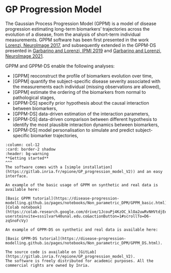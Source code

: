 # GP Progression Model

The Gaussian Process Progression Model (GPPM) is a model of disease progression estimating long-term biomarkers’ trajectories across the evolution of a disease, from the analysis of short-term individual measurements. 
GPPM software has been first presented in the work [Lorenzi, NeuroImage 2017](https://pubmed.ncbi.nlm.nih.gov/29079521/), and subsequently extended in the GPPM-DS presented in [Garbarino and Lorenzi, IPMI 2019](https://doi.org/10.1002/alz.12083) and [Garbarino and Lorenzi, NeuroImage 2021](https://www.sciencedirect.com/science/article/pii/S1053811921002573).

GPPM and GPPM-DS enable the following analyses: 

- [GPPM] reoconstruct the profile of biomarkers evolution over time, 
- [GPPM] quantify the subject-specific disease severity associated with the measurements each individual (missing observations are allowed),
- [GPPM] estimate the ordering of the biomarkers from normal to pathological stages,
- [GPPM-DS] specify prior hypothesis about the causal interaction between biomarkers,
- [GPPM-DS] data-driven estimation of the interaction parameters, 
- [GPPM-DS] data-driven comparison between different hypothesis to identify the most plausible interaction dynamics between biomarkers,
- [GPPM-DS] model personalisation to simulate and predict subject-specific biomarker trajectories,

````{panels}
:column: col-12
:card: border-2 shadow
:header: bg-warning
**Getting started**
^^^
The software comes with a [simple installation](https://gitlab.inria.fr/epione/GP_progression_model_V2)) and an easy interface. 

An example of the basic usage of GPPM on synthetic and real data is available here:

[Basic GPPM tutorial](https://disease-progression-modelling.github.io/pages/notebooks/Non_parametric_DPM/GPPM_basic.html)
[Colab notebook](https://colab.research.google.com/drive/1JcouPj4KzOC_klOa2uwRvNHVtdjEensz?userstoinvite=sssilvar%40unal.edu.co&actionButton=1#scrollTo=D6-zqSnoFcVy)

An example of GPPM-DS on synthetic and real data is available here:

[Basic GPPM-DS tutorial](https://disease-progression-modelling.github.io/pages/notebooks/Non_parametric_DPM/GPPM_DS.html).  
````

```{note}
The source code is available on [GitLab](https://gitlab.inria.fr/epione/GP_progression_model_V2). 
The software is freely distributed for academic purposes. All the commercial rights are owned by Inria.
```


